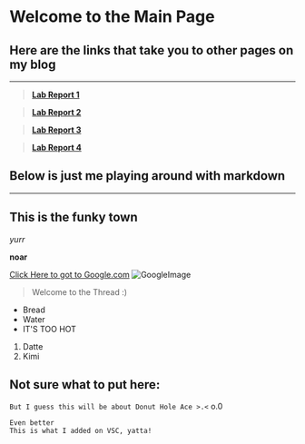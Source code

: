 # Welcome to the Main Page

## Here are the links that take you to other pages on my blog
---

> [**Lab Report 1**](https://NathanTzChung.github.io/cse15l-lab-reports/lab-report-1-week-2.html)

> [**Lab Report 2**](https://nathantzchung.github.io/cse15l-lab-reports/lab-report-2-week-4.html)

> [**Lab Report 3**](https://nathantzchung.github.io/cse15l-lab-reports/lab-report-3-week-6.html)

> [**Lab Report 4**](https://nathantzchung.github.io/cse15l-lab-reports/lab-report-4-week-8.html)

## Below is just me playing around with markdown 
---
## This is the funky town
*yurr*

**noar**

[Click Here to got to Google.com](https://www.google.com/)
![GoogleImage](https://cdn.vox-cdn.com/thumbor/Pkmq1nm3skO0-j693JTMd7RL0Zk=/0x0:2012x1341/1200x800/filters:focal(0x0:2012x1341)/cdn.vox-cdn.com/uploads/chorus_image/image/47070706/google2.0.0.jpg)
> Welcome to the Thread
> :)

* Bread
* Water
* IT'S TOO HOT

1. Datte
2. Kimi

Not sure what to put here:
---
`But I guess this will be about Donut Hole Ace >.<` o.0
```
Even better
This is what I added on VSC, yatta!
```